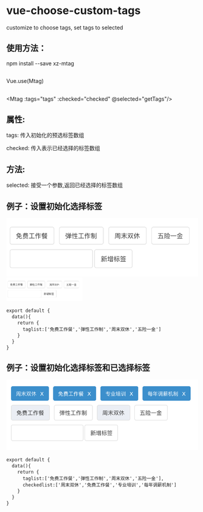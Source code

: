 # vue-choose-custom-tags
customize to choose tags, set tags to selected

## 使用方法：
npm install --save xz-mtag
##
Vue.use(Mtag)
##
<Mtag :tags="tags" :checked="checked" @selected="getTags"/>

## 属性:
tags:
  传入初始化的预选标签数组
  
checked:
  传入表示已经选择的标签数组
  
## 方法:
selected:
  接受一个参数,返回已经选择的标签数组
  
## 例子：设置初始化选择标签  
![Image text](https://github.com/coolHt/vue-choose-custom-tags/blob/master/exampleImg/example1.jpg)
<img src="https://github.com/coolHt/vue-choose-custom-tags/blob/master/exampleImg/example1.jpg" width="200"/>
```
export default {
  data(){
    return {
      taglist:['免费工作餐','弹性工作制','周末双休','五险一金']
    }
  }
}
```
## 例子：设置初始化选择标签和已选择标签
![Image text](https://github.com/coolHt/vue-choose-custom-tags/blob/master/exampleImg/example2.jpg)
```
export default {
  data(){
    return {
      taglist:['免费工作餐','弹性工作制','周末双休','五险一金'],
      checkedlist:['周末双休','免费工作餐','专业培训','每年调薪机制']
    }
  }
}
```

